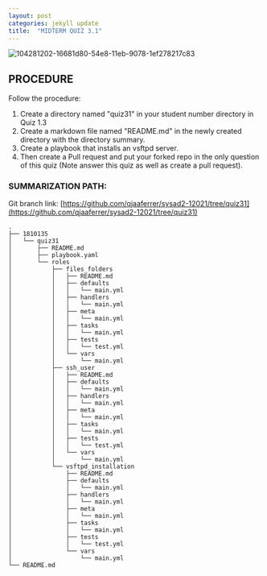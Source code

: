 ```yaml
---
layout: post
categories: jekyll update
title:  "MIDTERM QUIZ 3.1"
---
```


![104281202-16681d80-54e8-11eb-9078-1ef278217c83](https://user-images.githubusercontent.com/75325962/104575255-ea889b80-5691-11eb-9cff-aff07244d103.png)


## PROCEDURE
Follow the procedure:

1. Create a directory named "quiz31" in your student number directory in Quiz 1.3
2. Create a markdown file named "README.md" in the newly created directory with the directory summary.
3. Create a playbook that installs an vsftpd server.
4. Then create a Pull request and put your forked repo in the only question of this quiz (Note answer this quiz as well as create a pull request). 

### SUMMARIZATION PATH: 

Git branch link: [https://github.com/qjaaferrer/sysad2-12021/tree/quiz31](https://github.com/qjaaferrer/sysad2-12021/tree/quiz31)


```
.
├── 1810135
│   └── quiz31
│       ├── README.md
│       ├── playbook.yaml
│       └── roles
│           ├── files_folders
│           │   ├── README.md
│           │   ├── defaults
│           │   │   └── main.yml
│           │   ├── handlers
│           │   │   └── main.yml
│           │   ├── meta
│           │   │   └── main.yml
│           │   ├── tasks
│           │   │   └── main.yml
│           │   ├── tests
│           │   │   └── test.yml
│           │   └── vars
│           │       └── main.yml
│           ├── ssh_user
│           │   ├── README.md
│           │   ├── defaults
│           │   │   └── main.yml
│           │   ├── handlers
│           │   │   └── main.yml
│           │   ├── meta
│           │   │   └── main.yml
│           │   ├── tasks
│           │   │   └── main.yml
│           │   ├── tests
│           │   │   └── test.yml
│           │   └── vars
│           │       └── main.yml
│           └── vsftpd_installation
│               ├── README.md
│               ├── defaults
│               │   └── main.yml
│               ├── handlers
│               │   └── main.yml
│               ├── meta
│               │   └── main.yml
│               ├── tasks
│               │   └── main.yml
│               ├── tests
│               │   └── test.yml
│               └── vars
│                   └── main.yml
└── README.md
``` 
